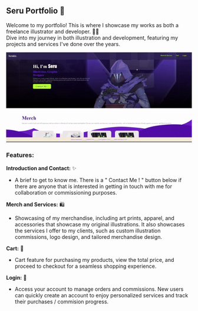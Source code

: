 ## Seru Portfolio 🎀
Welcome to my portfolio! This is where I showcase my works as both a freelance illustrator and developer. 🦭🦭 
<br> Dive into my journey in both illustration and development, featuring my projects and services I've done over the years. 

![Portfolio Demo](/Images/Demo.gif) 

### Features: 
**Introduction and Contact:** ✨
* A brief to get to know me. There is a " Contact Me ! " button below if there are anyone that is interested in getting in touch with me for collaboration or commissioning purposes.

**Merch and Services:** 🛍️
* Showcasing of my merchandise, including art prints, apparel, and accessories that showcase my original illustrations. It also showcases the services I offer to my clients, such as custom illustration commissions, logo design, and tailored merchandise design.

**Cart:** 🛒
* Cart feature for purchasing my products, view the total price, and proceed to checkout for a seamless shopping experience.

**Login:** 👤
* Access your account to manage orders and commissions. New users can quickly create an account to enjoy personalized services and track their purchases / commision progress.
